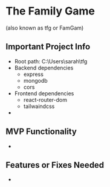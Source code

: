 # The Family Game
(also known as tfg or FamGam)

## Important Project Info
+ Root path: C:\Users\sarah\tfg
+ Backend dependencies
  + express
  + mongodb
  + cors
+ Frontend dependencies
  + react-router-dom
  + tailwaindcss
+ 

## MVP Functionality
+ 

## Features or Fixes Needed
+ 
